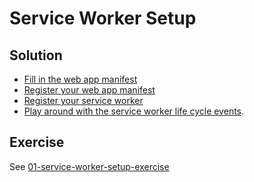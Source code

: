 # Service Worker Setup

## Solution

- [Fill in the web app manifest](https://github.com/voorhoede/pwa-masterclass-24-01-2019/commit/4d7033029ad7b370a35848930bdb43af8db0260f)
- [Register your web app manifest](https://github.com/voorhoede/pwa-masterclass-24-01-2019/commit/4c14f2d7857e0b035d8666ac1fb35f35effcb9ce)
- [Register your service worker](https://github.com/voorhoede/pwa-masterclass-24-01-2019/commit/b6c7f145d6a465c8e8a704ab1eb68dfc57d787b1)
- [Play around with the service worker life cycle events](https://github.com/voorhoede/pwa-masterclass-24-01-2019/commit/1106eb38598539d5020b855b5c7ce5ee0cc7488b).

## Exercise

See [01-service-worker-setup-exercise](https://github.com/voorhoede/pwa-masterclass-24-01-2019/tree/01-service-worker-setup-exercise)
